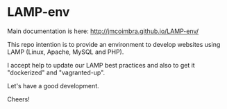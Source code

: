 # LAMP-env

Main documentation is here: http://jmcoimbra.github.io/LAMP-env/

This repo intention is to provide an environment to develop websites using LAMP (Linux, Apache, MySQL and PHP).

I accept help to update our LAMP best practices and also to get it "dockerized" and "vagranted-up".

Let's have a good development.

Cheers!
